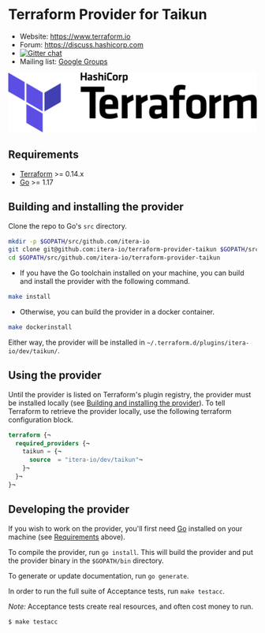# Terraform Provider for Taikun

- Website: https://www.terraform.io
- Forum: https://discuss.hashicorp.com
- [![Gitter chat](https://badges.gitter.im/hashicorp-terraform/Lobby.png)](https://gitter.im/hashicorp-terraform/Lobby)
- Mailing list: [Google Groups](http://groups.google.com/group/terraform-tool)

<img src="https://raw.githubusercontent.com/hashicorp/terraform-website/ff7a019259feb18b0a7b2f0ed7ce70b2e3e5d02f/content/source/assets/images/logo-terraform-main.svg" width="600px">

## Requirements

-	[Terraform](https://www.terraform.io/downloads.html) >= 0.14.x
-	[Go](https://golang.org/doc/install) >= 1.17

## <a name="build"></a> Building and installing the provider

Clone the repo to Go's `src` directory.
```sh
mkdir -p $GOPATH/src/github.com/itera-io
git clone git@github.com:itera-io/terraform-provider-taikun $GOPATH/src/github.com/itera-io/terraform-provider-taikun
cd $GOPATH/src/github.com/itera-io/terraform-provider-taikun
```

- If you have the Go toolchain installed on your machine, you can build and install the provider with the following command.
```sh
make install
```
- Otherwise, you can build the provider in a docker container.
```sh
make dockerinstall
```

Either way, the provider will be installed in `~/.terraform.d/plugins/itera-io/dev/taikun/`.

## Using the provider

Until the provider is listed on Terraform's plugin registry, the provider must be installed locally (see [Building and installing the provider](#build)).
To tell Terraform to retrieve the provider locally, use the following terraform configuration block.
```tf
terraform {¬
  required_providers {¬
    taikun = {¬
      source  = "itera-io/dev/taikun"¬
    }¬
  }¬
}¬
```

<!---
 
  TODO add link to documentation on https://registry.terraform.io, once up.
  See the [Taikun Provider documentation](https://registry.terraform.io/providers/itera-io/taikun/latest/docs) to get started using the Taikun provider.

-->

## Developing the provider

If you wish to work on the provider, you'll first need [Go](http://www.golang.org) installed on your machine (see [Requirements](#requirements) above).

To compile the provider, run `go install`. This will build the provider and put the provider binary in the `$GOPATH/bin` directory.

To generate or update documentation, run `go generate`.

In order to run the full suite of Acceptance tests, run `make testacc`.

*Note:* Acceptance tests create real resources, and often cost money to run.

```sh
$ make testacc
```
